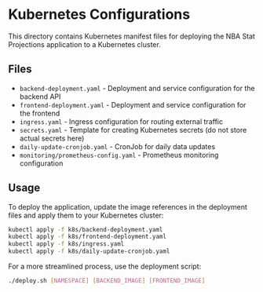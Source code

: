 # Kubernetes Configurations

This directory contains Kubernetes manifest files for deploying the NBA Stat Projections application to a Kubernetes cluster.

## Files

- `backend-deployment.yaml` - Deployment and service configuration for the backend API
- `frontend-deployment.yaml` - Deployment and service configuration for the frontend
- `ingress.yaml` - Ingress configuration for routing external traffic
- `secrets.yaml` - Template for creating Kubernetes secrets (do not store actual secrets here)
- `daily-update-cronjob.yaml` - CronJob for daily data updates
- `monitoring/prometheus-config.yaml` - Prometheus monitoring configuration

## Usage

To deploy the application, update the image references in the deployment files and apply them to your Kubernetes cluster:

```bash
kubectl apply -f k8s/backend-deployment.yaml
kubectl apply -f k8s/frontend-deployment.yaml
kubectl apply -f k8s/ingress.yaml
kubectl apply -f k8s/daily-update-cronjob.yaml
```

For a more streamlined process, use the deployment script:

```bash
./deploy.sh [NAMESPACE] [BACKEND_IMAGE] [FRONTEND_IMAGE]
```